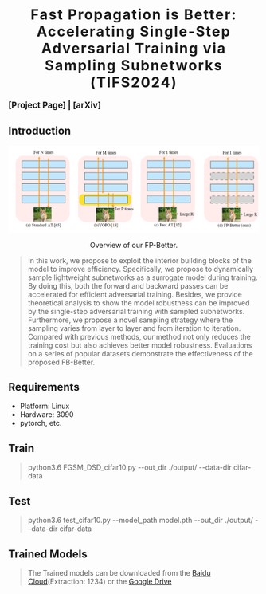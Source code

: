 <h1 align='center' style="text-align:center; font-weight:bold; font-size:2.0em;letter-spacing:2.0px;">
                Fast Propagation is Better: Accelerating Single-Step </br> Adversarial Training via Sampling Subnetworks (TIFS2024)</h1>
<p align='left' style="text-align:left;font-size:1.2em;">
<b>
    [<a href="https://ieeexplore.ieee.org/document/10471619" target="_blank" style="text-decoration: none;">Project Page</a>] |
    [<a href="https://arxiv.org/pdf/2310.15444.pdf" target="_blank" style="text-decoration: none;">arXiv</a>] &nbsp;
</b>
</p>

## Introduction
![Adversarial example generation of the proposed FGSM-SDI](/imgs/FP_Better.PNG)
<p align="center">
Overview of our FP-Better. 
</p>


> In this work, we propose to exploit the interior building blocks of the model to improve efficiency. Specifically, we propose to dynamically sample lightweight subnetworks as a surrogate model during training. By doing this, both the forward and backward passes can be accelerated for efficient adversarial training. Besides, we provide theoretical analysis to show the model robustness can be improved by the single-step adversarial training with sampled subnetworks. Furthermore, we propose a novel sampling strategy where the sampling varies from layer to layer and from iteration to iteration. Compared with previous methods, our method not only reduces the training cost but also achieves better model robustness. Evaluations on a series of popular datasets demonstrate the effectiveness of the proposed FB-Better.
## Requirements

- Platform: Linux
- Hardware: 3090
- pytorch, etc.

## Train
> python3.6 FGSM_DSD_cifar10.py  --out_dir ./output/ --data-dir cifar-data


## Test
> python3.6 test_cifar10.py --model_path model.pth --out_dir ./output/ --data-dir cifar-data
## Trained Models
> The Trained models can be downloaded from the [Baidu Cloud](https://pan.baidu.com/s/1MZeV6fsSr6zdX9VMXQGonw)(Extraction: 1234) or the [Google Drive](https://drive.google.com/drive/folders/13v1-Wpkwu5Qj4Pq9OAQV0BCu61iyjW2w?usp=sharing)
